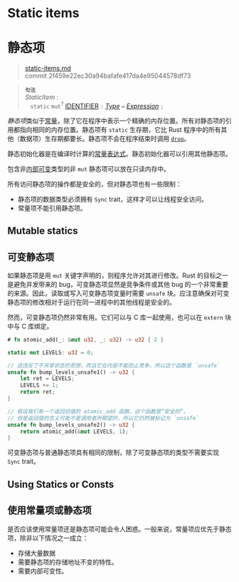 # Static items
# 静态项

>[static-items.md](https://github.com/rust-lang/reference/blob/master/src/items/static-items.md)\
>commit 2f459e22ec30a94bafafe417da4e95044578df73

> **<sup>句法</sup>**\
> _StaticItem_ :\
> &nbsp;&nbsp; `static` `mut`<sup>?</sup> [IDENTIFIER] `:` [_Type_]
>              `=` [_Expression_] `;`

*静态项*类似于[常量]，除了它在程序中表示一个精确的内存位置。所有对静态项的引用都指向相同的内存位置。静态项有 `static` 生存期，它比 Rust 程序中的所有其他（数据项）生存期都要长。静态项不会在程序结束时调用 [`drop`]。

静态初始化器是在编译时计算的[常量表达式]。静态初始化器可以引用其他静态项。

包含非[内部可变]类型的非 `mut` 静态项可以放在只读内存中。

所有访问静态项的操作都是安全的，但对静态项也有一些限制：

* 静态项的数据类型必须拥有 `Sync` trait，这样才可以让线程安全访问。
* 常量项不能引用静态项。

## Mutable statics
## 可变静态项

如果静态项是用 `mut` 关键字声明的，则程序允许对其进行修改。Rust 的目标之一是避免并发带来的 bug，可变静态项显然是竞争条件或其他 bug 的一个非常重要的来源。因此，读取或写入可变静态项变量时需要 `unsafe` 块。应注意确保对可变静态项的修改相对于运行在同一进程中的其他线程是安全的。

然而，可变静态项仍然非常有用。它们可以与 C 库一起使用，也可以在 `extern` 块中与 C 库绑定。

```rust
# fn atomic_add(_: &mut u32, _: u32) -> u32 { 2 }

static mut LEVELS: u32 = 0;

// 这违反了不共享状态的思想，而且它在内部不能防止竞争，所以这个函数是 `unsafe`
unsafe fn bump_levels_unsafe1() -> u32 {
    let ret = LEVELS;
    LEVELS += 1;
    return ret;
}

// 假设我们有一个返回旧值的 atomic_add 函数，这个函数是“安全的”，
// 但是返回值的含义可能不是调用者所期望的，所以它仍然被标记为 `unsafe`
unsafe fn bump_levels_unsafe2() -> u32 {
    return atomic_add(&mut LEVELS, 1);
}
```

可变静态项与普通静态项具有相同的限制，除了可变静态项的类型不需要实现 `Sync` trait。

## Using Statics or Consts
## 使用常量项或静态项

是否应该使用常量项还是静态项可能会令人困惑。一般来说，常量项应优先于静态项，除非以下情况之一成立：

* 存储大量数据
* 需要静态项的存储地址不变的特性。
* 需要内部可变性。

[常量]: constant-items.md
[`drop`]: ../destructors.md
[常量表达式]: ../const_eval.md#常量表达式
[内部可变]: ../interior-mutability.md
[IDENTIFIER]: ../identifiers.md
[_Type_]: ../types.md#type-expressions
[_Expression_]: ../expressions.md
